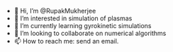 - 👋 Hi, I’m @RupakMukherjee
- 👀 I’m interested in simulation of plasmas
- 🌱 I’m currently learning gyrokinetic simulations
- 💞️ I’m looking to collaborate on numerical algorithms
- 📫 How to reach me: send an email.

<!---
RupakMukherjee/RupakMukherjee is a ✨ special ✨ repository because its `README.md` (this file) appears on your GitHub profile.
You can click the Preview link to take a look at your changes.
--->
